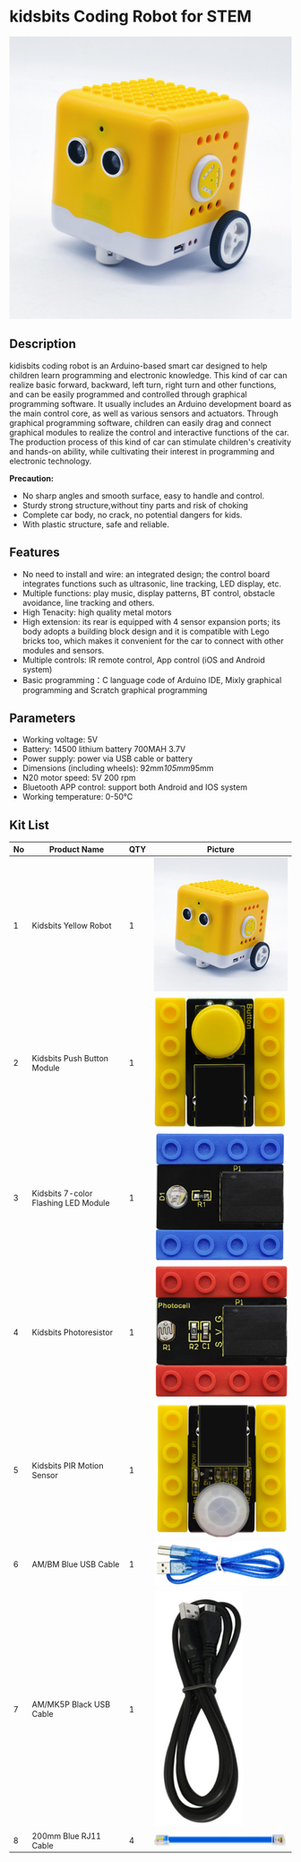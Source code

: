 # kidsbits Coding Robot for STEM

![](media/80abe950003c1f5a91052b1c1ee8b3e9.jpeg)

## Description

kidisbits coding robot is an Arduino-based smart car designed to help children learn programming and electronic knowledge. This kind of car can realize basic forward, backward, left turn, right turn and other functions, and can be easily programmed and controlled through graphical programming software. It usually includes an Arduino development board as the main control core, as well as various sensors and actuators. Through graphical programming software, children can easily drag and connect graphical modules to realize the control and interactive functions of the car. The production process of this kind of car can stimulate children's creativity and hands-on ability, while cultivating their interest in programming and electronic technology.

  **Precaution:**

-   No sharp angles and smooth surface, easy to handle and control.
-   Sturdy strong structure,without tiny parts and risk of choking
-   Complete car body, no crack, no potential dangers for kids.
-   With plastic structure, safe and reliable.

## Features

-   No need to install and wire: an integrated design; the control board integrates functions such as ultrasonic, line tracking, LED display, etc.
-   Multiple functions: play music, display patterns, BT control, obstacle avoidance, line tracking and others.
-   High Tenacity: high quality metal motors
-   High extension: its rear is equipped with 4 sensor expansion ports; its body adopts a building block design and it is compatible with Lego bricks too, which makes it convenient for the car to connect with other modules and sensors.
-   Multiple controls: IR remote control, App control (iOS and Android system)
-   Basic programming：C language code of Arduino IDE, Mixly graphical programming and Scratch graphical programming

## Parameters

-   Working voltage: 5V
-   Battery: 14500 lithium battery 700MAH 3.7V
-   Power supply: power via USB cable or battery
-   Dimensions (including wheels): 92mm*105mm*95mm
-   N20 motor speed: 5V 200 rpm
-   Bluetooth APP control: support both Android and IOS system
-   Working temperature: 0-50℃

## Kit List

| No | Product Name                         | QTY | Picture                                                  |
|----|--------------------------------------|-----|----------------------------------------------------------|
| 1  | Kidsbits Yellow Robot                | 1   | ![](media/40ca723ac5698b2b59c9c415aef89f8f.jpeg) |
| 2  | Kidsbits Push Button Module          | 1   | ![](media/b77ff44596242067728f2ba17d1d6e5f.png)          |
| 3  | Kidsbits 7-color Flashing LED Module | 1   | ![](media/cc330414cc7dee613007b751555953ee.png)          |
| 4  | Kidsbits Photoresistor               | 1   | ![](media/eae591de59355445eb68491c110aa6c1.png)          |
| 5  | Kidsbits PIR Motion Sensor           | 1   | ![](media/f2ddf213d6206ec56682c123020465d9.png)          |
| 6  | AM/BM Blue USB Cable                 | 1   | ![](media/c2f7a25fc33ed3bb8bf1f1f1f0b51dc3.png)          |
| 7  | AM/MK5P Black USB Cable              | 1   | ![](media/7269f19a6da4ec905da487cb940dfe95.png)          |
| 8  | 200mm Blue RJ11 Cable                | 4   | ![](media/9d9997511210f7dda67c38c6d4d56af1.png)          |


